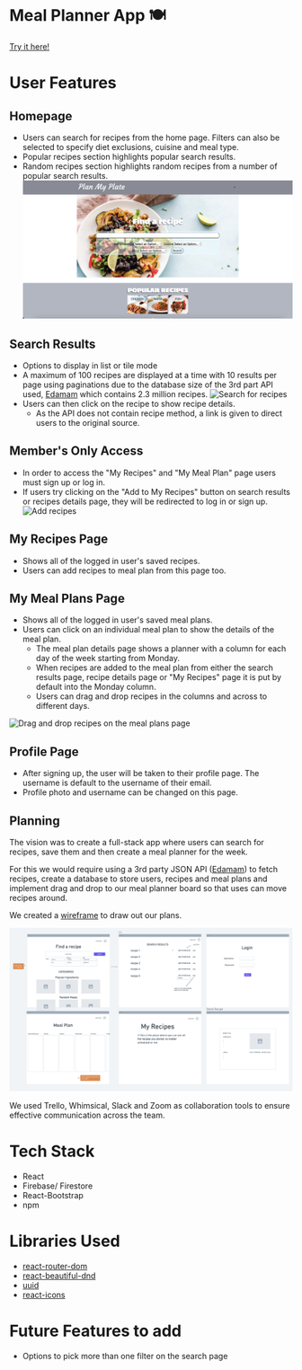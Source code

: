 # Meal Planner App :plate_with_cutlery:
[Try it here!](planmyplate.netlify.app/)

# User Features
## Homepage
- Users can search for recipes from the home page. Filters can also be selected to specify diet exclusions, cuisine and meal type. 
- Popular recipes section highlights popular search results. 
- Random recipes section highlights random recipes from a number of popular search results.
![](/public/readme/homepage.png)

## Search Results 
- Options to display in list or tile mode
- A maximum of 100 recipes are displayed at a time with 10 results per page using paginations due to the database size of the 3rd part API used, [Edamam](https://www.edamam.com/) which contains 2.3 million recipes. 
![Search for recipes](/public/readme/search.gif)
- Users can then click on the recipe to show recipe details. 
    - As the API does not contain recipe method, a link is given to direct users to the original source. 

## Member's Only Access
- In order to access the "My Recipes" and "My Meal Plan" page users must sign up or log in. 
- If users try clicking on the "Add to My Recipes" button on search results or recipes details page, they will be redirected to log in or sign up. 
![Add recipes](/public/readme/add_recipe.gif)

## My Recipes Page
- Shows all of the logged in user's saved recipes. 
- Users can add recipes to meal plan from this page too. 

## My Meal Plans Page 
- Shows all of the logged in user's saved meal plans. 
- Users can click on an individual meal plan to show the details of the meal plan. 
    - The meal plan details page shows a planner with a column for each day of the week starting from Monday. 
    - When recipes are added to the meal plan from either the search results page, recipe details page or "My Recipes" page it is put by default into the Monday column.
    - Users can drag and drop recipes in the columns and across to different days. 

![Drag and drop recipes on the meal plans page](/public/readme/dnd.gif)

## Profile Page
- After signing up, the user will be taken to their profile page. The username is default to the username of their email. 
- Profile photo and username can be changed on this page. 

## Planning 

The vision was to create a full-stack app where users can search for recipes, save them and then create a meal planner for the week. 

For this we would require using a 3rd party JSON API ([Edamam](https://www.edamam.com/)) to fetch recipes, create a database to store users, recipes and meal plans and implement drag and drop to our meal planner board so that uses can move recipes around. 

We created a [wireframe](https://whimsical.com/seir63-meal-planner-app-NqDdWC24RS4W12V1d8fYeM) to draw out our plans. 

![](/public/readme/Wireframe.png)

We used Trello, Whimsical, Slack and Zoom as collaboration tools to ensure effective communication across the team.

# Tech Stack 
- React
- Firebase/ Firestore
- React-Bootstrap
- npm 

# Libraries Used 
- [react-router-dom](https://reactrouter.com/en/main) 
- [react-beautiful-dnd](https://github.com/atlassian/react-beautiful-dnd) 
- [uuid](https://www.npmjs.com/package/uuid)
- [react-icons](https://react-icons.github.io/react-icons)

# Future Features to add 
- Options to pick more than one filter on the search page